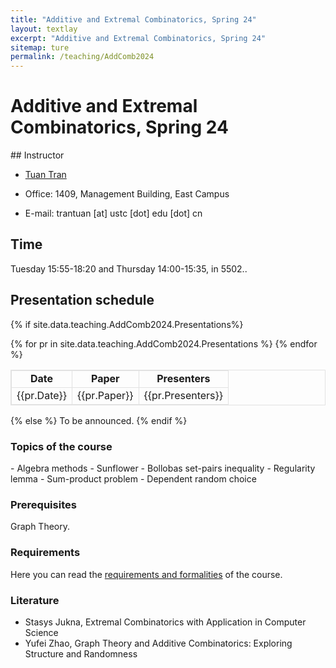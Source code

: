 ```yaml
---
title: "Additive and Extremal Combinatorics, Spring 24"
layout: textlay
excerpt: "Additive and Extremal Combinatorics, Spring 24"
sitemap: ture
permalink: /teaching/AddComb2024
---
```


# Additive and Extremal Combinatorics, Spring 24

<div class="col-sm-7">
## Instructor

- <a href="https://tuaentran.wixsite.com/homepage">Tuan Tran</a>

- Office: 1409, Management Building, East Campus

- E-mail: trantuan [at] ustc [dot] edu [dot] cn

## Time

Tuesday 15:55-18:20 and Thursday 14:00-15:35, in 5502..


## Presentation schedule
{% if  site.data.teaching.AddComb2024.Presentations%}
<table style="margin-left: auto; margin-right: auto; width: 100%; border:1px solid #e2e2e2;" border="1">
<tbody>
<tr style="border:1px solid #e2e2e2; text-align:center; font-weight: bold;">
<td style="border:1px solid #e2e2e2;">Date</td>
<td style="border:1px solid #e2e2e2;">Paper</td>
<td style="border:1px solid #e2e2e2;">Presenters</td>
</tr>
{% for pr in site.data.teaching.AddComb2024.Presentations %}
<tr style="border:1px solid #e2e2e2; text-align:center;">
<td style="border:1px solid #e2e2e2;">{{pr.Date}}</td>
<td style="border:1px solid #e2e2e2;">{{pr.Paper}}</td>
<td style="border:1px solid #e2e2e2;">{{pr.Presenters}}</td>
</tr>
{% endfor %}
</tbody>
</table>
{% else %}
To be announced.
{% endif %}


</div>

<div id="newsid" class="col-sm-5">
<div class="well">

<h3>Topics of the course</h3>
- Algebra methods
- Sunflower
- Bollobas set-pairs inequality
- Regularity lemma
- Sum-product problem
- Dependent random choice

<h3>Prerequisites</h3>
Graph Theory.
<h3>Requirements</h3>
Here you can read the <a href="#put your limk heres"> requirements and formalities</a>
of the course.

<h3>Literature</h3>
<ul>
    <li>Stasys Jukna, Extremal Combinatorics with Application in Computer Science </li>
    <li> Yufei Zhao, Graph Theory and Additive Combinatorics: Exploring Structure and Randomness</li>
</ul>
</div>
</div>
